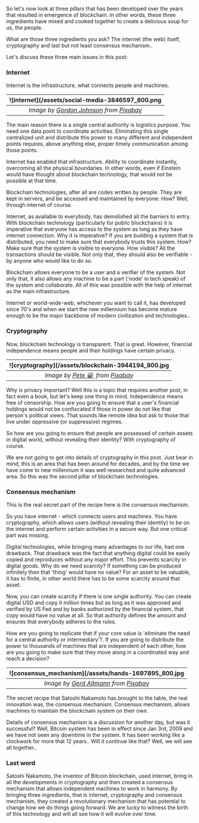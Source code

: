 So let's now look at three pillars that has been developed over the years that resulted in emergence of blockchain. In other words, these three ingredients have mixed and cooked together to create a delicious soup for us, the people. 

What are those three ingredients you ask? The internet (the web) itself, cryptography and last but not least consensus mechanism.. 

Let's discuss these three main issues in this post: 


### Internet
Internet is the infrastructure, what connects people and machines. 

| ![internet](/assets/social-media-3846597_800.png| 
|:--:| 
| *Image by [Gordon Johnson](https://pixabay.com/users/gdj-1086657/) from [Pixabay](https://pixabay.com/)*|

The main reason there is a single central authority is logistics purpose. You need one data point to coordinate activities. Eliminating this single centralized unit and distribute this power to many different and independent points requires, above anything else, proper timely communication among those points. 

Internet has enabled that infrastructure. Ability to coordinate instantly, overcoming all the physical boundaries. In other words, even if Einstein would have thought about blockchain technology, that would not be possible at that time. 

Blockchain technologies, after all are codes written by people. They are kept in servers, and be accessed and maintained by everyone. How? Well, through internet of course. 

Internet, as available to everybody, has demolished all the barriers to entry. With blockchain technology (particularly for public blockchains) it is imperative that everyone has access to the system as long as they have internet connection. Why it is imperative? If you are building a system that is distributed, you need to make sure that everybody trusts this system. How? Make sure that the system is visible to everyone. How visible? All the transactions should be visible. Not only that, they should also be verifiable - by anyone who would like to do so. 

Blockchain allows everyone to be a user and a verifier of the system. Not only that, it also allows any machine to be a part ('node' in tech speak) of the system and collaborate. All of this was possible with the help of internet as the main infrastructure. 

Internet or world-wide-web, whichever you want to call it, has developed since 70's and when we start the new millennium has become mature enough to be the major backbone of modern civilization and technologies.. 


### Cryptography
Now, blockchain technology is transparent. That is great. However, financial independence means people and their holdings have certain privacy. 

| ![cryptography](/assets/blockchain-3944194_800.jpg| 
|:--:| 
| *Image by [Pete 😀 ](https://pixabay.com/users/thedigitalartist-202249/) from [Pixabay](https://pixabay.com/)*|

Why is privacy important? Well this is a topic that requires another post, in fact even a book, but let's keep one thing in mind. Independence means free of censorship. How are you going to ensure that a user's financial holdings would not be confiscated if those in power do not like that person's political views. That sounds like remote idea but ask to those that live under oppressive (or suppressive) regimes.

So how are you going to ensure that people are possessed of certain assets in digital world, without revealing their identity? With cryptography of course. 

We are not going to get into details of cryptography in this post. Just bear in mind, this is an area that has been around for decades, and by the time we have come to new millennium it was well researched and quite advanced area. So this was the second pillar of blockchain technologies. 


### Consensus mechanism
This is the real secret part of the recipe here is the consensus mechanism. 

So you have internet - which connects users and machines. You have cryptography, which allows users (without revealing their identity) to be on the internet and perform certain activities in a secure way.  But one critical part was missing. 

Digital technologies, while bringing many advantages to our life, had one drawback. That drawback was the fact that anything digital could be easily copied and reproduces without any major effort. This prevents scarcity in digital goods. Why do we need scarcity? If something can be produced infinitely then that 'thing' would have no value? For an asset to be valuable, it has to finite, in other world there has to be some scarcity around that asset. 

Now, you can create scarcity if there is one single authority. You can create digital USD and copy it million times but as long as it was approved and verified by US Fed and by banks authorized by the financial system, that copy would have no value at all.  So that authority defines the amount and ensures that everybody adheres to the rules. 

How are you going to replicate that if your core value is 'eliminate the need for a central authority or intermediary'?. If you are going to distribute the power to thousands of machines that are independent of each other, how are you going to make sure that they move along in a coordinated way and reach a decision?

| ![consensus_mechanism](/assets/hands-1697895_800.jpg| 
|:--:| 
| *Image by [Gerd Altmann](https://pixabay.com/users/geralt-9301/) from [Pixabay](https://pixabay.com/)*|

The secret recipe that Satoshi Nakamoto has brought to the table, the real innovation was, the consensus mechanism. Consensus mechanism, allows machines to maintain the blockchain system on their own. 

Details of consensus mechanism is a discussion for another day, but was it successful? Well, Bitcoin system has been in effect since Jan 3rd, 2009 and we have not seen any downtime in the system. It has been working like a clockwork for more that 12 years.. Will it continue like that? Well, we will see all together.. 

### Last word
Satoshi Nakamoto, the inventor of Bitcoin blockchain, used internet, bring in all the developments in cryptography and then created a consensus mechanism that allows independent machines to work in harmony. By bringing three ingredients, that is internet, cryptography and consensus mechanism, they created a revolutionary mechanism that has potential to change how we do things going forward. We are lucky to witness the birth of this technology and will all see how it will evolve over time. 
